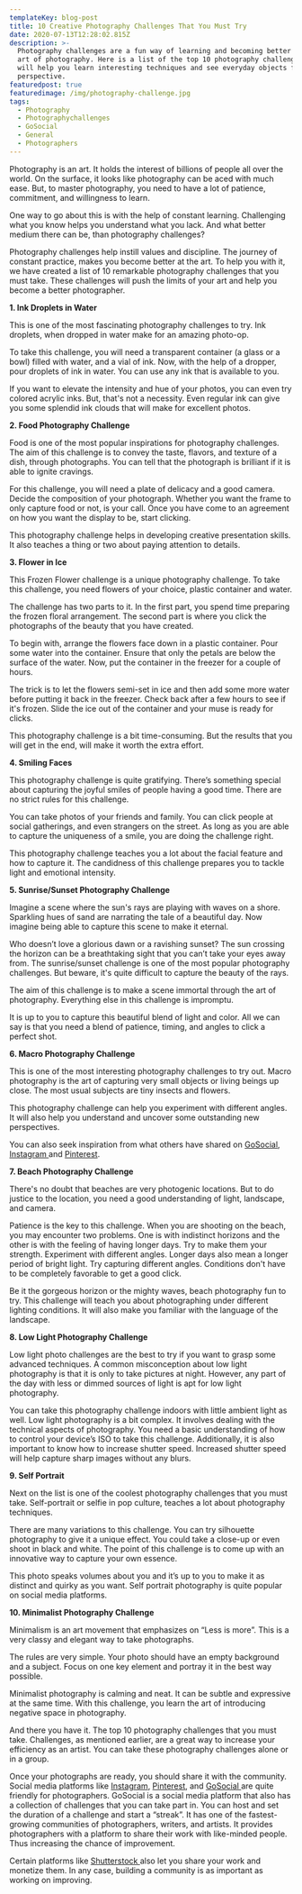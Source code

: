 ```yaml
---
templateKey: blog-post
title: 10 Creative Photography Challenges That You Must Try
date: 2020-07-13T12:28:02.815Z
description: >-
  Photography challenges are a fun way of learning and becoming better at the
  art of photography. Here is a list of the top 10 photography challenges that
  will help you learn interesting techniques and see everyday objects from a new
  perspective.
featuredpost: true
featuredimage: /img/photography-challenge.jpg
tags:
  - Photography
  - Photographychallenges
  - GoSocial
  - General
  - Photographers
---
```

Photography is an art. It holds the interest of billions of people all over the world. On the surface, it looks like photography can be aced with much ease. But, to master photography, you need to have a lot of patience, commitment, and willingness to learn.

One way to go about this is with the help of constant learning. Challenging what you know helps you understand what you lack. And what better medium there can be, than photography challenges?

Photography challenges help instill values and discipline. The journey of constant practice, makes you become better at the art. To help you with it, we have created a list of 10 remarkable photography challenges that you must take. These challenges will push the limits of your art and help you become a better photographer.

**1. Ink Droplets in Water**

This is one of the most fascinating photography challenges to try. Ink droplets, when dropped in water make for an amazing photo-op.

To take this challenge, you will need a transparent container (a glass or a bowl) filled with water, and a vial of ink. Now, with the help of a dropper, pour droplets of ink in water. You can use any ink that is available to you.

If you want to elevate the intensity and hue of your photos, you can even try colored acrylic inks. But, that's not a necessity. Even regular ink can give you some splendid ink clouds that will make for excellent photos.

**2. Food Photography Challenge**

Food is one of the most popular inspirations for photography challenges. The aim of this challenge is to convey the taste, flavors, and texture of a dish, through photographs. You can tell that the photograph is brilliant if it is able to ignite cravings. 

For this challenge, you will need a plate of delicacy and a good camera. Decide the composition of your photograph. Whether you want the frame to only capture food or not, is your call. Once you have come to an agreement on how you want the display to be, start clicking.

This photography challenge helps in developing creative presentation skills. It also teaches a thing or two about paying attention to details.

**3. Flower in Ice**

This Frozen Flower challenge is a unique photography challenge. To take this challenge, you need flowers of your choice, plastic container and water.

The challenge has two parts to it. In the first part, you spend time preparing the frozen floral arrangement. The second part is where you click the photographs of the beauty that you have created.

To begin with, arrange the flowers face down in a plastic container. Pour some water into the container. Ensure that only the petals are below the surface of the water. Now, put the container in the freezer for a couple of hours.

The trick is to let the flowers semi-set in ice and then add some more water before putting it back in the freezer. Check back after a few hours to see if it's frozen. Slide the ice out of the container and your muse is ready for clicks.

This photography challenge is a bit time-consuming. But the results that you will get in the end, will make it worth the extra effort.

**4. Smiling Faces**

This photography challenge is quite gratifying. There’s something special about capturing the joyful smiles of people having a good time. There are no strict rules for this challenge.

You can take photos of your friends and family. You can click people at social gatherings, and even strangers on the street. As long as you are able to capture the uniqueness of a smile, you are doing the challenge right.

This photography challenge teaches you a lot about the facial feature and how to capture it. The candidness of this challenge prepares you to tackle light and emotional intensity.

**5. Sunrise/Sunset Photography Challenge**

Imagine a scene where the sun's rays are playing with waves on a shore. Sparkling hues of sand are narrating the tale of a beautiful day. Now imagine being able to capture this scene to make it eternal.

Who doesn’t love a glorious dawn or a ravishing sunset? The sun crossing the horizon can be a breathtaking sight that you can’t take your eyes away from. The sunrise/sunset challenge is one of the most popular photography challenges. But beware, it's quite difficult to capture the beauty of the rays.

The aim of this challenge is to make a scene immortal through the art of photography. Everything else in this challenge is impromptu.

It is up to you to capture this beautiful blend of light and color. All we can say is that you need a blend of patience, timing, and angles to click a perfect shot.

**6. Macro Photography Challenge**

This is one of the most interesting photography challenges to try out. Macro photography is the art of capturing very small objects or living beings up close. The most usual subjects are tiny insects and flowers.

This photography challenge can help you experiment with different angles. It will also help you understand and uncover some outstanding new perspectives.

You can also seek inspiration from what others have shared on [GoSocial](https://www.getgosocial.app/), [Instagram ](https://www.instagram.com/)and [Pinterest](https://www.pinterest.com/).

**7. Beach Photography Challenge**

There's no doubt that beaches are very photogenic locations. But to do justice to the location, you need a good understanding of light, landscape, and camera.

Patience is the key to this challenge. When you are shooting on the beach, you may encounter two problems. One is with indistinct horizons and the other is with the feeling of having longer days. Try to make them your strength. Experiment with different angles. Longer days also mean a longer period of bright light. Try capturing different angles. Conditions don't have to be completely favorable to get a good click.

Be it the gorgeous horizon or the mighty waves, beach photography fun to try. This challenge will teach you about photographing under different lighting conditions. It will also make you familiar with the language of the landscape.

**8. Low Light Photography Challenge**

Low light photo challenges are the best to try if you want to grasp some advanced techniques. A common misconception about low light photography is that it is only to take pictures at night. However, any part of the day with less or dimmed sources of light is apt for low light photography.

You can take this photography challenge indoors with little ambient light as well. Low light photography is a bit complex. It involves dealing with the technical aspects of photography. You need a basic understanding of how to control your device’s ISO to take this challenge. Additionally, it is also important to know how to increase shutter speed. Increased shutter speed will help capture sharp images without any blurs.

**9. Self Portrait**

Next on the list is one of the coolest photography challenges that you must take. Self-portrait or selfie in pop culture, teaches a lot about photography techniques.

There are many variations to this challenge. You can try silhouette photography to give it a unique effect. You could take a close-up or even shoot in black and white. The point of this challenge is to come up with an innovative way to capture your own essence.

This photo speaks volumes about you and it’s up to you to make it as distinct and quirky as you want. Self portrait photography is quite popular on social media platforms.

**10. Minimalist Photography Challenge**

Minimalism is an art movement that emphasizes on “Less is more”. This is a very classy and elegant way to take photographs.

The rules are very simple. Your photo should have an empty background and a subject. Focus on one key element and portray it in the best way possible.

Minimalist photography is calming and neat. It can be subtle and expressive at the same time. With this challenge, you learn the art of introducing negative space in photography.



And there you have it. The top 10 photography challenges that you must take. Challenges, as mentioned earlier, are a great way to increase your efficiency as an artist. You can take these photography challenges alone or in a group.

Once your photographs are ready, you should share it with the community. Social media platforms like [Instagram](https://www.instagram.com/), [Pinterest](https://www.pinterest.com/), and [GoSocial ](https://www.getgosocial.app/)are quite friendly for photographers. GoSocial is a social media platform that also has a collection of challenges that you can take part in. You can host and set the duration of a challenge and start a “streak”. It has one of the fastest-growing communities of photographers, writers, and artists. It provides photographers with a platform to share their work with like-minded people. Thus increasing the chance of improvement.

Certain platforms like [Shutterstock ](https://www.shutterstock.com/)also let you share your work and monetize them. In any case, building a community is as important as working on improving.
